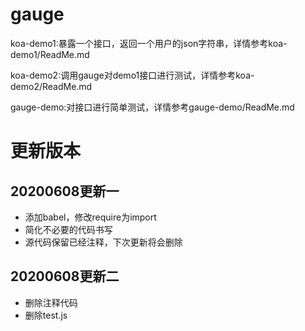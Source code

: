 # gauge
koa-demo1:暴露一个接口，返回一个用户的json字符串，详情参考koa-demo1/ReadMe.md

koa-demo2:调用gauge对demo1接口进行测试，详情参考koa-demo2/ReadMe.md

gauge-demo:对接口进行简单测试，详情参考gauge-demo/ReadMe.md
# 更新版本
## 20200608更新一
- 添加babel，修改require为import
- 简化不必要的代码书写
- 源代码保留已经注释，下次更新将会删除
## 20200608更新二
- 删除注释代码
- 删除test.js